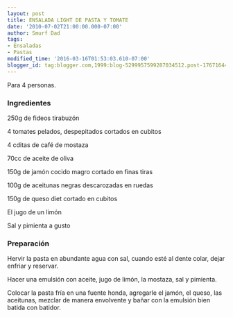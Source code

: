 ```yaml
---
layout: post
title: ENSALADA LIGHT DE PASTA Y TOMATE
date: '2010-07-02T21:00:00.000-07:00'
author: Smurf Dad
tags:
- Ensaladas
- Pastas
modified_time: '2016-03-16T01:53:03.610-07:00'
blogger_id: tag:blogger.com,1999:blog-5299957599287034512.post-1767164489950539050
---
```


Para 4 personas.

<h3>Ingredientes</h3>

250g de fideos tirabuzón

4 tomates pelados, despepitados cortados en cubitos

4 cditas de café de mostaza

70cc de aceite de oliva

150g de jamón cocido magro cortado en finas tiras

100g de aceitunas negras descarozadas en ruedas

150g de queso diet cortado en cubitos

El jugo de un limón

Sal y pimienta a gusto

<h3>Preparación</h3>

Hervir la pasta en abundante agua con sal, cuando esté al dente colar, dejar enfriar y reservar.

Hacer una emulsión con aceite, jugo de limón, la mostaza, sal y pimienta.

Colocar la pasta fría en una fuente honda, agregarle el jamón, el queso, las aceitunas, mezclar de manera envolvente y bañar con la emulsión bien batida con batidor.

